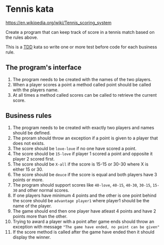 # Tennis kata

https://en.wikipedia.org/wiki/Tennis_scoring_system

Create a program that can keep track of score in a tennis match based on the rules above.

This is a [TDD](https://en.wikipedia.org/wiki/Test-driven_development) kata so write one or more test before code for each business rule.

## The program's interface

1. The program needs to be created with the names of the two players.
2. When a player scores a point a method called point should be called with the players name.
3. At all times a method called scores can be called to retrieve the current score.

## Business rules

1. The program needs to be created with exactly two players and names should be defined.
2. The proram should throw an exception if a point is given to a player that does not exists.
3. The score should be `love-love` if no one have scored a point.
4. The score should be `15-love` if player 1 scored a point and opposite it player 2 scored first.
5. The score should be `X-all` if the score is 15-15 or 30-30 where X is either 15 or 30.
6. The score should be `deuce` if the score is equal and both players have 3 points or more.
7. The program should support scores like `40-love`, `40-15`, `40-30`, `30-15`, `15-30` and other normal scores.
8. If one players have minimum 4 points and the other is one point behind the score should be `advantage player1` where player1 should be the name of the player.
9. The game should end then one player have atleast 4 points and have 2 points more than the other.
10. Trying to award a player with a point after game ends should throw an exception with message `"The game have ended, no point can be given"`
11. If the score method is called after the game have ended then it should display the winner.
